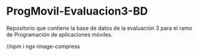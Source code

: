 # ProgMovil-Evaluacion3-BD
Repositorio que contiene la base de datos de la evaluación 3 para el ramo de Programación de aplicaciones móviles.

//npm i ngx-image-compress
